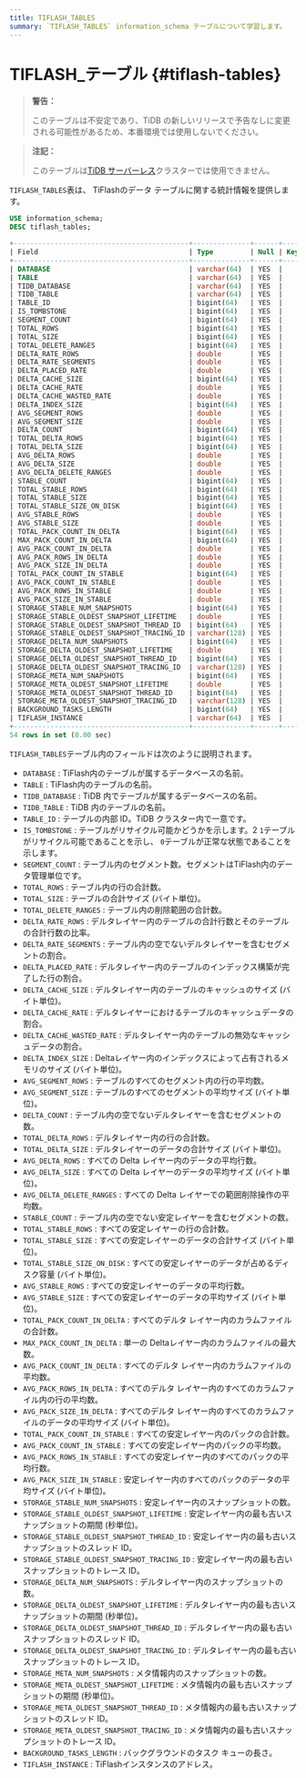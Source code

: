 ```yaml
---
title: TIFLASH_TABLES
summary: `TIFLASH_TABLES` information_schema テーブルについて学習します。
---
```


# TIFLASH_テーブル {#tiflash-tables}

> **警告：**
>
> このテーブルは不安定であり、TiDB の新しいリリースで予告なしに変更される可能性があるため、本番環境では使用しないでください。

> **注記：**
>
> このテーブルは[TiDB サーバーレス](https://docs.pingcap.com/tidbcloud/select-cluster-tier#tidb-serverless)クラスターでは使用できません。

`TIFLASH_TABLES`表は、 TiFlashのデータ テーブルに関する統計情報を提供します。

```sql
USE information_schema;
DESC tiflash_tables;
```

```sql
+-------------------------------------------+--------------+------+------+---------+-------+
| Field                                     | Type         | Null | Key  | Default | Extra |
+-------------------------------------------+--------------+------+------+---------+-------+
| DATABASE                                  | varchar(64)  | YES  |      | NULL    |       |
| TABLE                                     | varchar(64)  | YES  |      | NULL    |       |
| TIDB_DATABASE                             | varchar(64)  | YES  |      | NULL    |       |
| TIDB_TABLE                                | varchar(64)  | YES  |      | NULL    |       |
| TABLE_ID                                  | bigint(64)   | YES  |      | NULL    |       |
| IS_TOMBSTONE                              | bigint(64)   | YES  |      | NULL    |       |
| SEGMENT_COUNT                             | bigint(64)   | YES  |      | NULL    |       |
| TOTAL_ROWS                                | bigint(64)   | YES  |      | NULL    |       |
| TOTAL_SIZE                                | bigint(64)   | YES  |      | NULL    |       |
| TOTAL_DELETE_RANGES                       | bigint(64)   | YES  |      | NULL    |       |
| DELTA_RATE_ROWS                           | double       | YES  |      | NULL    |       |
| DELTA_RATE_SEGMENTS                       | double       | YES  |      | NULL    |       |
| DELTA_PLACED_RATE                         | double       | YES  |      | NULL    |       |
| DELTA_CACHE_SIZE                          | bigint(64)   | YES  |      | NULL    |       |
| DELTA_CACHE_RATE                          | double       | YES  |      | NULL    |       |
| DELTA_CACHE_WASTED_RATE                   | double       | YES  |      | NULL    |       |
| DELTA_INDEX_SIZE                          | bigint(64)   | YES  |      | NULL    |       |
| AVG_SEGMENT_ROWS                          | double       | YES  |      | NULL    |       |
| AVG_SEGMENT_SIZE                          | double       | YES  |      | NULL    |       |
| DELTA_COUNT                               | bigint(64)   | YES  |      | NULL    |       |
| TOTAL_DELTA_ROWS                          | bigint(64)   | YES  |      | NULL    |       |
| TOTAL_DELTA_SIZE                          | bigint(64)   | YES  |      | NULL    |       |
| AVG_DELTA_ROWS                            | double       | YES  |      | NULL    |       |
| AVG_DELTA_SIZE                            | double       | YES  |      | NULL    |       |
| AVG_DELTA_DELETE_RANGES                   | double       | YES  |      | NULL    |       |
| STABLE_COUNT                              | bigint(64)   | YES  |      | NULL    |       |
| TOTAL_STABLE_ROWS                         | bigint(64)   | YES  |      | NULL    |       |
| TOTAL_STABLE_SIZE                         | bigint(64)   | YES  |      | NULL    |       |
| TOTAL_STABLE_SIZE_ON_DISK                 | bigint(64)   | YES  |      | NULL    |       |
| AVG_STABLE_ROWS                           | double       | YES  |      | NULL    |       |
| AVG_STABLE_SIZE                           | double       | YES  |      | NULL    |       |
| TOTAL_PACK_COUNT_IN_DELTA                 | bigint(64)   | YES  |      | NULL    |       |
| MAX_PACK_COUNT_IN_DELTA                   | bigint(64)   | YES  |      | NULL    |       |
| AVG_PACK_COUNT_IN_DELTA                   | double       | YES  |      | NULL    |       |
| AVG_PACK_ROWS_IN_DELTA                    | double       | YES  |      | NULL    |       |
| AVG_PACK_SIZE_IN_DELTA                    | double       | YES  |      | NULL    |       |
| TOTAL_PACK_COUNT_IN_STABLE                | bigint(64)   | YES  |      | NULL    |       |
| AVG_PACK_COUNT_IN_STABLE                  | double       | YES  |      | NULL    |       |
| AVG_PACK_ROWS_IN_STABLE                   | double       | YES  |      | NULL    |       |
| AVG_PACK_SIZE_IN_STABLE                   | double       | YES  |      | NULL    |       |
| STORAGE_STABLE_NUM_SNAPSHOTS              | bigint(64)   | YES  |      | NULL    |       |
| STORAGE_STABLE_OLDEST_SNAPSHOT_LIFETIME   | double       | YES  |      | NULL    |       |
| STORAGE_STABLE_OLDEST_SNAPSHOT_THREAD_ID  | bigint(64)   | YES  |      | NULL    |       |
| STORAGE_STABLE_OLDEST_SNAPSHOT_TRACING_ID | varchar(128) | YES  |      | NULL    |       |
| STORAGE_DELTA_NUM_SNAPSHOTS               | bigint(64)   | YES  |      | NULL    |       |
| STORAGE_DELTA_OLDEST_SNAPSHOT_LIFETIME    | double       | YES  |      | NULL    |       |
| STORAGE_DELTA_OLDEST_SNAPSHOT_THREAD_ID   | bigint(64)   | YES  |      | NULL    |       |
| STORAGE_DELTA_OLDEST_SNAPSHOT_TRACING_ID  | varchar(128) | YES  |      | NULL    |       |
| STORAGE_META_NUM_SNAPSHOTS                | bigint(64)   | YES  |      | NULL    |       |
| STORAGE_META_OLDEST_SNAPSHOT_LIFETIME     | double       | YES  |      | NULL    |       |
| STORAGE_META_OLDEST_SNAPSHOT_THREAD_ID    | bigint(64)   | YES  |      | NULL    |       |
| STORAGE_META_OLDEST_SNAPSHOT_TRACING_ID   | varchar(128) | YES  |      | NULL    |       |
| BACKGROUND_TASKS_LENGTH                   | bigint(64)   | YES  |      | NULL    |       |
| TIFLASH_INSTANCE                          | varchar(64)  | YES  |      | NULL    |       |
+-------------------------------------------+--------------+------+------+---------+-------+
54 rows in set (0.00 sec)
```

`TIFLASH_TABLES`テーブル内のフィールドは次のように説明されます。

-   `DATABASE` : TiFlash内のテーブルが属するデータベースの名前。
-   `TABLE` : TiFlash内のテーブルの名前。
-   `TIDB_DATABASE` : TiDB 内でテーブルが属するデータベースの名前。
-   `TIDB_TABLE` : TiDB 内のテーブルの名前。
-   `TABLE_ID` : テーブルの内部 ID。TiDB クラスター内で一意です。
-   `IS_TOMBSTONE` : テーブルがリサイクル可能かどうかを示します。2 `1`テーブルがリサイクル可能であることを示し、 `0`テーブルが正常な状態であることを示します。
-   `SEGMENT_COUNT` : テーブル内のセグメント数。セグメントはTiFlash内のデータ管理単位です。
-   `TOTAL_ROWS` : テーブル内の行の合計数。
-   `TOTAL_SIZE` : テーブルの合計サイズ (バイト単位)。
-   `TOTAL_DELETE_RANGES` : テーブル内の削除範囲の合計数。
-   `DELTA_RATE_ROWS` : デルタレイヤー内のテーブルの合計行数とそのテーブルの合計行数の比率。
-   `DELTA_RATE_SEGMENTS` : テーブル内の空でないデルタレイヤーを含むセグメントの割合。
-   `DELTA_PLACED_RATE` : デルタレイヤー内のテーブルのインデックス構築が完了した行の割合。
-   `DELTA_CACHE_SIZE` : デルタレイヤー内のテーブルのキャッシュのサイズ (バイト単位)。
-   `DELTA_CACHE_RATE` : デルタレイヤーにおけるテーブルのキャッシュデータの割合。
-   `DELTA_CACHE_WASTED_RATE` : デルタレイヤー内のテーブルの無効なキャッシュデータの割合。
-   `DELTA_INDEX_SIZE` : Deltaレイヤー内のインデックスによって占有されるメモリのサイズ (バイト単位)。
-   `AVG_SEGMENT_ROWS` : テーブルのすべてのセグメント内の行の平均数。
-   `AVG_SEGMENT_SIZE` : テーブルのすべてのセグメントの平均サイズ (バイト単位)。
-   `DELTA_COUNT` : テーブル内の空でないデルタレイヤーを含むセグメントの数。
-   `TOTAL_DELTA_ROWS` : デルタレイヤー内の行の合計数。
-   `TOTAL_DELTA_SIZE` : デルタレイヤーのデータの合計サイズ (バイト単位)。
-   `AVG_DELTA_ROWS` : すべての Delta レイヤー内のデータの平均行数。
-   `AVG_DELTA_SIZE` : すべての Delta レイヤーのデータの平均サイズ (バイト単位)。
-   `AVG_DELTA_DELETE_RANGES` : すべての Delta レイヤーでの範囲削除操作の平均数。
-   `STABLE_COUNT` : テーブル内の空でない安定レイヤーを含むセグメントの数。
-   `TOTAL_STABLE_ROWS` : すべての安定レイヤーの行の合計数。
-   `TOTAL_STABLE_SIZE` : すべての安定レイヤーのデータの合計サイズ (バイト単位)。
-   `TOTAL_STABLE_SIZE_ON_DISK` : すべての安定レイヤーのデータが占めるディスク容量 (バイト単位)。
-   `AVG_STABLE_ROWS` : すべての安定レイヤーのデータの平均行数。
-   `AVG_STABLE_SIZE` : すべての安定レイヤーのデータの平均サイズ (バイト単位)。
-   `TOTAL_PACK_COUNT_IN_DELTA` : すべてのデルタ レイヤー内のカラムファイルの合計数。
-   `MAX_PACK_COUNT_IN_DELTA` : 単一の Deltaレイヤー内のカラムファイルの最大数。
-   `AVG_PACK_COUNT_IN_DELTA` : すべてのデルタ レイヤー内のカラムファイルの平均数。
-   `AVG_PACK_ROWS_IN_DELTA` : すべてのデルタ レイヤー内のすべてのカラムファイル内の行の平均数。
-   `AVG_PACK_SIZE_IN_DELTA` : すべてのデルタ レイヤー内のすべてのカラムファイルのデータの平均サイズ (バイト単位)。
-   `TOTAL_PACK_COUNT_IN_STABLE` : すべての安定レイヤー内のパックの合計数。
-   `AVG_PACK_COUNT_IN_STABLE` : すべての安定レイヤー内のパックの平均数。
-   `AVG_PACK_ROWS_IN_STABLE` : すべての安定レイヤー内のすべてのパックの平均行数。
-   `AVG_PACK_SIZE_IN_STABLE` : 安定レイヤー内のすべてのパックのデータの平均サイズ (バイト単位)。
-   `STORAGE_STABLE_NUM_SNAPSHOTS` : 安定レイヤー内のスナップショットの数。
-   `STORAGE_STABLE_OLDEST_SNAPSHOT_LIFETIME` : 安定レイヤー内の最も古いスナップショットの期間 (秒単位)。
-   `STORAGE_STABLE_OLDEST_SNAPSHOT_THREAD_ID` : 安定レイヤー内の最も古いスナップショットのスレッド ID。
-   `STORAGE_STABLE_OLDEST_SNAPSHOT_TRACING_ID` : 安定レイヤー内の最も古いスナップショットのトレース ID。
-   `STORAGE_DELTA_NUM_SNAPSHOTS` : デルタレイヤー内のスナップショットの数。
-   `STORAGE_DELTA_OLDEST_SNAPSHOT_LIFETIME` : デルタレイヤー内の最も古いスナップショットの期間 (秒単位)。
-   `STORAGE_DELTA_OLDEST_SNAPSHOT_THREAD_ID` : デルタレイヤー内の最も古いスナップショットのスレッド ID。
-   `STORAGE_DELTA_OLDEST_SNAPSHOT_TRACING_ID` : デルタレイヤー内の最も古いスナップショットのトレース ID。
-   `STORAGE_META_NUM_SNAPSHOTS` : メタ情報内のスナップショットの数。
-   `STORAGE_META_OLDEST_SNAPSHOT_LIFETIME` : メタ情報内の最も古いスナップショットの期間 (秒単位)。
-   `STORAGE_META_OLDEST_SNAPSHOT_THREAD_ID` : メタ情報内の最も古いスナップショットのスレッド ID。
-   `STORAGE_META_OLDEST_SNAPSHOT_TRACING_ID` : メタ情報内の最も古いスナップショットのトレース ID。
-   `BACKGROUND_TASKS_LENGTH` : バックグラウンドのタスク キューの長さ。
-   `TIFLASH_INSTANCE` : TiFlashインスタンスのアドレス。

